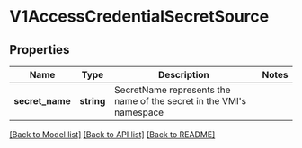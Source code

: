 # V1AccessCredentialSecretSource

## Properties
Name | Type | Description | Notes
------------ | ------------- | ------------- | -------------
**secret_name** | **string** | SecretName represents the name of the secret in the VMI&#39;s namespace | 

[[Back to Model list]](../README.md#documentation-for-models) [[Back to API list]](../README.md#documentation-for-api-endpoints) [[Back to README]](../README.md)


